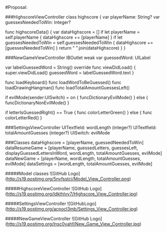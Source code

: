 #Proposal:

###HighscoreViewController
class highscore {
  var playerName: String?
  var guessesNeededToWin: Integer?
  
  func highscoreData() {
    var dataHighscore = []
    if let playerName = self.playerName {
      dataHighscore += [playerName]
    }
    if let guessesNeededToWin = self.guessesNeededToWin {
      dataHighscore += [guessesNeededToWin]
    }
    return " ".join(dataHighscore)
  }
}


###NewGameViewController
IBOutlet weak var guessedWord: UILabel

var labelGuessedWord = String()
override func viewDidLoad() {
  super.viewDidLoad()
  guessedWord = labelGuessedWord.text
}

func loadKeyboard()
func loadWordToBeGuessed()
func loadDrawingHangman()
func loadTotalAmountGuessesLeft()

if evilMode(sender:UISwitch) = on {
  funcDictionaryEvilMode()
}
else {
  funcDictionaryNonEvilMode()
}

if letterIsGuessedRight() == True {
  func colorLetterGreen()
}
else {
  func colorLetterRed()
}

###SettingsViewController
UITextfield: wordLength (integer?)
UITextfield: totalAmountGuesses (integer?)
UISwitch: evilMode

###Classes
dataHighscore = [playerName, guessedNeededToWin]
dataResumeGame = [playerName, guessedLetters, guessesLeft, displayGuessedLettersInWord, wordLength, totalAmountGuesses, evilMode]
dataNewGame = [playerName, wordLength, totalAmountGuesses, evilMode]
dataSettings = [wordLength, totalAmountGuesses, evilMode]

#####Model classes
![GitHub Logo] (http://s19.postimg.org/5nvfsstcj/Model_View_Controller.png)

#####HighscoreViewController
![GitHub Logo] (http://s19.postimg.org/ldkthlvv7/Highscore_View_Controller.jpg)

#####SettingsViewController
![GitHubLogo] (http://s19.postimg.org/acpocl3mb/Settings_View_Controller.jpg)

#####NewGameViewController
![GitHub Logo] (http://s19.postimg.org/lnsc0yahf/New_Game_View_Controller.jpg)




